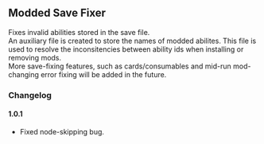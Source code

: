 ## Modded Save Fixer ##
Fixes invalid abilities stored in the save file.<br>
An auxiliary file is created to store the names of modded abilites. This file is used to resolve the inconsitencies between ability ids when installing or removing mods.<br>
More save-fixing features, such as cards/consumables and mid-run mod-changing error fixing will be added in the future.

### Changelog ###

#### 1.0.1
- Fixed node-skipping bug.